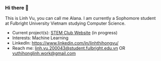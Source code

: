 ### Hi there 👋
This is Linh Vu, you can call me Alana. I am currently a Sophomore student at Fulbright University Vietnam studying Computer Science.

- Current project(s): [STEM Club Website](https://fulbrightstem.club/#/) (in progress)
- Interests: Machine Learning
- LinkedIn: https://www.linkedin.com/in/linhthihongvu/
- Reach me: linh.vu.200043@student.fulbright.edu.vn OR vuthihonglinh.work@gmail.com
